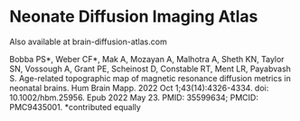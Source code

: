 # Neonate Diffusion Imaging Atlas

Also available at brain-diffusion-atlas.com

Bobba PS*, Weber CF*, Mak A, Mozayan A, Malhotra A, Sheth KN, Taylor SN, Vossough A, Grant PE, Scheinost D, Constable RT, Ment LR, Payabvash S. Age-related topographic map of magnetic resonance diffusion metrics in neonatal brains. Hum Brain Mapp. 2022 Oct 1;43(14):4326-4334. doi: 10.1002/hbm.25956. Epub 2022 May 23. PMID: 35599634; PMCID: PMC9435001.
*contributed equally
